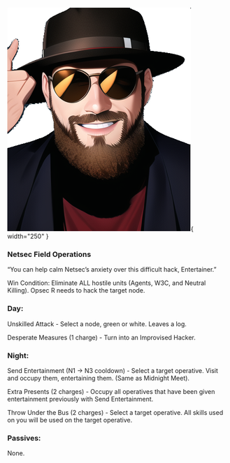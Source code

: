 ![entertainer.png](Images/entertainer.png){ width="250" }

### **Netsec Field Operations**

“You can help calm Netsec’s anxiety over this difficult hack, Entertainer.”

Win Condition: Eliminate ALL hostile units (Agents, W3C, and Neutral Killing). Opsec R needs to hack the target node.

### **Day:**

Unskilled Attack - Select a node, green or white. Leaves a log.

Desperate Measures (1 charge) - Turn into an Improvised Hacker.

### **Night:**

Send Entertainment (N1 -> N3 cooldown) - Select a target operative. Visit and occupy them, entertaining them. (Same as Midnight Meet).

Extra Presents (2 charges) - Occupy all operatives that have been given entertainment previously with Send Entertainment.

Throw Under the Bus (2 charges) - Select a target operative. All skills used on you will be used on the target operative.

### **Passives:**

None.